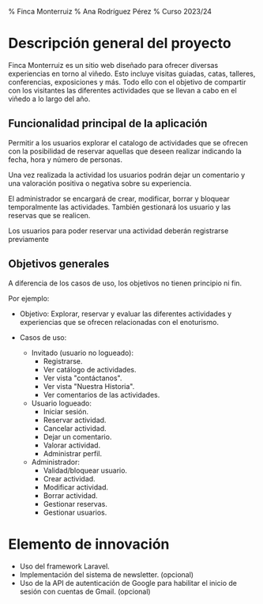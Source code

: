% Finca Monterruiz
% Ana Rodríguez Pérez
% Curso 2023/24

# Descripción general del proyecto

Finca Monterruiz es un sitio web diseñado para ofrecer diversas experiencias en torno al viñedo. Esto incluye visitas guiadas, catas, talleres, conferencias, exposiciones y más. Todo ello con el objetivo de compartir con los visitantes las diferentes actividades que se llevan a cabo en el viñedo a lo largo del año.

## Funcionalidad principal de la aplicación

Permitir a los usuarios explorar el catalogo de actividades que se ofrecen con la posibilidad de reservar aquellas que deseen realizar indicando la fecha, hora y número de personas.

Una vez realizada la actividad los usuarios podrán dejar un comentario y una valoración positiva o negativa sobre su experiencia.

El administrador se encargará de crear, modificar, borrar y bloquear temporalmente las actividades. También gestionará los usuario y las reservas que se realicen.

Los usuarios para poder reservar una actividad deberán registrarse previamente 

## Objetivos generales

A diferencia de los casos de uso, los objetivos no tienen principio ni fin.

Por ejemplo:

* Objetivo: Explorar, reservar y evaluar las diferentes actividades y experiencias que se ofrecen relacionadas con el enoturismo.

* Casos de uso: 
    * Invitado (usuario no logueado):
        - Registrarse.
        - Ver catálogo de actividades.
        - Ver vista "contáctanos".
        - Ver vista "Nuestra Historia".
        - Ver comentarios de las actividades.
    * Usuario logueado:
        - Iniciar sesión.
        - Reservar actividad.
        - Cancelar actividad.
        - Dejar un comentario.
        - Valorar actividad.
        - Administrar perfil.
    * Administrador:
        - Validad/bloquear usuario.
        - Crear actividad.
        - Modificar actividad.
        - Borrar actividad.
        - Gestionar reservas.
        - Gestionar usuarios.
             

# Elemento de innovación

- Uso del framework Laravel.
- Implementación del sistema de newsletter. (opcional)
- Uso de la API de autenticación de Google para habilitar el inicio de sesión con cuentas de Gmail. (opcional)
